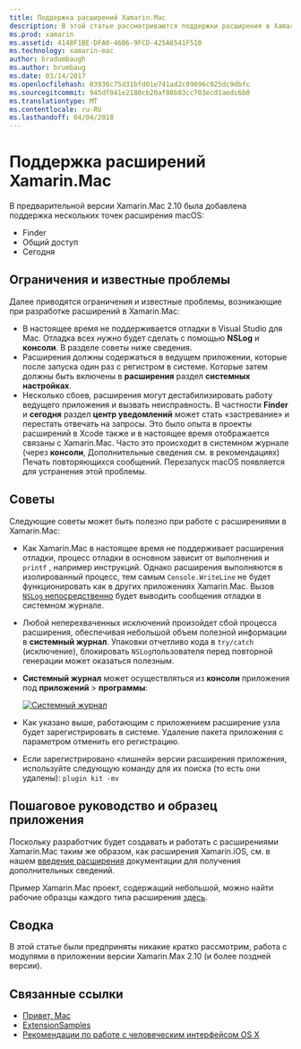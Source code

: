 ```yaml
---
title: Поддержка расширений Xamarin.Mac
description: В этой статье рассматриваются поддержки расширения в Xamarin.Mac версии 2.10 (и более поздней версии).
ms.prod: xamarin
ms.assetid: 4148F1BE-DFA0-46B6-9FCD-425A6541F510
ms.technology: xamarin-mac
author: bradumbaugh
ms.author: brumbaug
ms.date: 03/14/2017
ms.openlocfilehash: 03936c75d31bfd01e741ad2c09096c925dc9dbfc
ms.sourcegitcommit: 945df041e2180cb20af08b83cc703ecd1aedc6b0
ms.translationtype: MT
ms.contentlocale: ru-RU
ms.lasthandoff: 04/04/2018
---
```

# <a name="xamarinmac-extension-support"></a>Поддержка расширений Xamarin.Mac

В предварительной версии Xamarin.Mac 2.10 была добавлена поддержка нескольких точек расширения macOS:

- Finder
- Общий доступ
- Сегодня

<a name="Limitations-and-Known-Issues" />

## <a name="limitations-and-known-issues"></a>Ограничения и известные проблемы

Далее приводятся ограничения и известные проблемы, возникающие при разработке расширений в Xamarin.Mac:

* В настоящее время не поддерживается отладки в Visual Studio для Mac. Отладка всех нужно будет сделать с помощью **NSLog** и **консоли**. В разделе советы ниже сведения.
* Расширения должны содержаться в ведущем приложении, которые после запуска один раз с регистром в системе. Которые затем должны быть включены в **расширения** раздел **системных настройках**. 
* Несколько сбоев, расширения могут дестабилизировать работу ведущего приложения и вызвать неисправность. В частности **Finder** и **сегодня** раздел **центр уведомлений** может стать «застревание» и перестать отвечать на запросы. Это было опыта в проекты расширений в Xcode также и в настоящее время отображается связаны с Xamarin.Mac. Часто это происходит в системном журнале (через **консоли**, Дополнительные сведения см. в рекомендациях) Печать повторяющихся сообщений. Перезапуск macOS появляется для устранения этой проблемы.

<a name="Tips" />

## <a name="tips"></a>Советы

Следующие советы может быть полезно при работе с расширениями в Xamarin.Mac:

- Как Xamarin.Mac в настоящее время не поддерживает расширения отладки, процесс отладки в основном зависит от выполнения и `printf` , например инструкций. Однако расширения выполняются в изолированный процесс, тем самым `Console.WriteLine` не будет функционировать как в других приложениях Xamarin.Mac. Вызов [ `NSLog` непосредственно](https://gist.github.com/chamons/e2e409013a449cfbe1f2fbe5547f6554) будет выводить сообщения отладки в системном журнале.
- Любой неперехваченных исключений произойдет сбой процесса расширения, обеспечивая небольшой объем полезной информации в **системный журнал**. Упаковки отчетливо кода в `try/catch` (исключение), блокировать `NSLog`пользователя перед повторной генерации может оказаться полезным.
- **Системный журнал** может осуществляться из **консоли** приложения под **приложений** > **программы**:

    [![](extensions-images/extension02.png "Системный журнал")](extensions-images/extension02.png#lightbox)
- Как указано выше, работающим с приложением расширение узла будет зарегистрировать в системе. Удаление пакета приложения с параметром отменить его регистрацию. 
- Если зарегистрировано «лишней» версии расширения приложения, используйте следующую команду для их поиска (то есть они удалены): `plugin kit -mv`


<a name="Walkthrough-and-Sample-App" />

## <a name="walkthrough-and-sample-app"></a>Пошаговое руководство и образец приложения

Поскольку разработчик будет создавать и работать с расширениями Xamarin.Mac таким же образом, как расширения Xamarin.iOS, см. в нашем [введение расширения](~/ios/platform/extensions.md) документации для получения дополнительных сведений.

Пример Xamarin.Mac проект, содержащий небольшой, можно найти рабочие образцы каждого типа расширения [здесь](https://developer.xamarin.com/samples/mac/ExtensionSamples/).

<a name="Summary" />

## <a name="summary"></a>Сводка

В этой статье были предприняты никакие кратко рассмотрим, работа с модулями в приложении версии Xamarin.Max 2.10 (и более поздней версии).

## <a name="related-links"></a>Связанные ссылки

- [Привет, Mac](~/mac/get-started/hello-mac.md)
- [ExtensionSamples](https://developer.xamarin.com/samples/mac/ExtensionSamples/)
- [Рекомендации по работе с человеческим интерфейсом OS X](https://developer.apple.com/library/mac/documentation/UserExperience/Conceptual/OSXHIGuidelines/)
